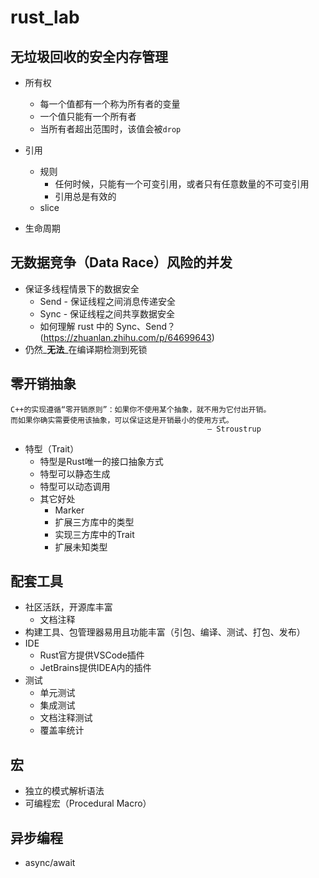 # rust_lab

## 无垃圾回收的安全内存管理

- 所有权
    - 每一个值都有一个称为所有者的变量
    - 一个值只能有一个所有者
    - 当所有者超出范围时，该值会被`drop`

- 引用
    - 规则
        - 任何时候，只能有一个可变引用，或者只有任意数量的不可变引用
        - 引用总是有效的
    - slice

- 生命周期

## 无数据竞争（Data Race）风险的并发

- 保证多线程情景下的数据安全
    - Send - 保证线程之间消息传递安全
    - Sync - 保证线程之间共享数据安全
    - 如何理解 rust 中的 Sync、Send？(https://zhuanlan.zhihu.com/p/64699643)
- 仍然_**无法**_在编译期检测到死锁

## 零开销抽象

```
C++的实现遵循“零开销原则”：如果你不使用某个抽象，就不用为它付出开销。
而如果你确实需要使用该抽象，可以保证这是开销最小的使用方式。
                                            — Stroustrup
```

- 特型（Trait）
    - 特型是Rust唯一的接口抽象方式
    - 特型可以静态生成
    - 特型可以动态调用
    - 其它好处
        - Marker
        - 扩展三方库中的类型
        - 实现三方库中的Trait
        - 扩展未知类型

## 配套工具

- 社区活跃，开源库丰富
    - 文档注释
- 构建工具、包管理器易用且功能丰富（引包、编译、测试、打包、发布）
- IDE
    - Rust官方提供VSCode插件
    - JetBrains提供IDEA内的插件
- 测试
    - 单元测试
    - 集成测试
    - 文档注释测试
    - 覆盖率统计

## 宏

- 独立的模式解析语法
- 可编程宏（Procedural Macro）

## 异步编程

- async/await
